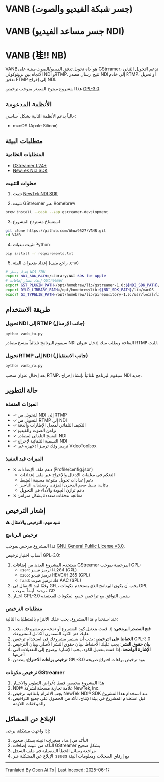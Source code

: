 # VANB (جسر شبكة الفيديو والصوت)
# VANB (جسر مساعد الفيديو NDI)
# VANB (哇!! NB)

VANB هو أداة تحويل تدفق الفيديو/الصوت مبنية على GStreamer، تدعم التحويل الثنائي الاتجاه بين بروتوكولي NDI وRTMP. تتيح إرسال مصدر NDI إلى خادم RTMP، أو تحويل تدفق RTMP إلى إخراج NDI.

هذا المشروع مفتوح المصدر بموجب ترخيص [GPL-3.0](https://www.gnu.org/licenses/gpl-3.0.html).

## الأنظمة المدعومة

حالياً يدعم الأنظمة التالية بشكل أساسي:
- macOS (Apple Silicon)

## متطلبات البيئة

### المتطلبات النظامية
- [GStreamer 1.24+](https://gstreamer.freedesktop.org)
- [NewTek NDI SDK](https://www.ndi.tv/sdk/)

### خطوات التثبيت
1. تثبيت [NewTek NDI SDK](https://www.ndi.tv/sdk/)

2. تثبيت GStreamer عبر Homebrew
```bash
brew install --cask --zap gstreamer-development
```

3. استنساخ مستودع المشروع
```bash
git clone https://github.com/Ahua9527/VANB.git
cd VANB
```

4. تثبيت تبعيات Python
```bash
pip install -r requirements.txt
```

5. إعداد متغيرات البيئة (راجع ملف .env)
```bash
# إعداد مسار NDI SDK
export NDI_SDK_PATH=/Library/NDI SDK for Apple
# إعداد مسار إضافات GStreamer
export GST_PLUGIN_PATH=/opt/homebrew/lib/gstreamer-1.0:${NDI_SDK_PATH}/lib/macOS
export DYLD_LIBRARY_PATH=/opt/homebrew/lib:${NDI_SDK_PATH}/lib/macOS
export GI_TYPELIB_PATH=/opt/homebrew/lib/girepository-1.0:/usr/local/lib/girepository-1.0
```

## طريقة الاستخدام

### تحويل NDI إلى RTMP (جانب الإرسال)
```bash
python vanb_tx.py
```
سيقوم البرنامج تلقائياً بمسح مصادر NDI المتاحة ويطلب منك إدخال عنوان RTMP للبث.

### تحويل RTMP إلى NDI (جانب الاستقبال)
```bash
python vanb_rx.py
```
بعد إدخال عنوان سحب RTMP، سيقوم البرنامج تلقائياً بإنشاء إخراج NDI جديد.

## حالة التطوير

### الميزات المنفذة
- ✓ التحويل من NDI إلى RTMP
- ✓ التحويل من RTMP إلى NDI
- ✓ التكيف التلقائي لمعدل الإطارات والدقة
- ✓ تزامن الصوت والفيديو
- ✓ المسح التلقائي لمصادر NDI
- ✓ التسمية التلقائية لإخراج NDI
- ✓ ترميز وفك ترميز الأجهزة عبر VideoToolbox

### الميزات قيد التنفيذ
- ⨯ دعم ملف الإعدادات (Profile/config.json)
  - التحكم في معلمات الإدخال والإخراج عبر ملف إعدادات
  - دعم إعدادات تحويل متنوعة مسبقة الضبط
  - إمكانية ضبط حجم المخزن المؤقت ومعلمات التأخير
  - دعم توازن الجودة والأداء في التحويل
- ⨯ معالجة تدفقات متعددة بشكل متزامن

## إشعار الترخيص

⚠️ **تنبيه مهم: الترخيص والامتثال**

### ترخيص البرنامج

هذا المشروع مرخص بموجب [GNU General Public License v3.0](https://www.gnu.org/licenses/gpl-3.0.html).

أسباب اختيار ترخيص GPL-3.0:
1. يستخدم المشروع العديد من إضافات GStreamer المرخصة بموجب GPL:
   - `x264`: ترميز فيديو H.264 (GPL)
   - `x265`: ترميز فيديو HEVC/H.265 (GPL)
   - `faad`: فك ترميز صوت AAC (GPL)
2. وفقًا لبند الانتقال في GPL، يجب أن يكون البرنامج الذي يستخدم مكونات GPL مرخصًا أيضاً بموجب GPL
3. اختيار GPL-3.0 يضمن التوافق مع تراخيص جميع المكونات المعتمدة

### متطلبات الترخيص

عند استخدام هذا المشروع، يجب عليك الالتزام بالمتطلبات التالية:
1. **فتح المصدر البرمجي**: إذا قمت بتعديل كود المشروع أو دمجه مع مشروعك، يجب عليك فتح الكود المصدري الكامل لمشروعك
2. **الحفاظ على الترخيص**: يجب أن يستمر مشروعك في استخدام ترخيص GPL-3.0
3. **بيان حقوق النشر**: يجب عليك الاحتفاظ ببيان حقوق النشر الأصلي وبيان الترخيص
4. **الإشارة الواضحة**: إذا قمت بتعديل الكود، يجب الإشارة بوضوح إلى التعديلات التي أجريتها
5. **ترخيص براءات الاختراع**: يتضمن GPL-3.0 بنود ترخيص براءات اختراع صريحة

### ترخيص مكونات GStreamer
1. هذا المشروع مخصص فقط لأغراض التطوير والاختبار
2. NDI® علامة تجارية مسجلة لشركة NewTek, Inc.
3. يجب الالتزام باتفاقية ترخيص NewTek NDI® SDK عند استخدام هذا المشروع
4. قبل استخدام المشروع في بيئة الإنتاج، تأكد من الحصول على جميع التراخيص والموافقات اللازمة

## الإبلاغ عن المشاكل

إذا واجهت مشكلة، يرجى:
1. التأكد من إعداد متغيرات البيئة بشكل صحيح
2. التأكد من تثبيت إضافات GStreamer بشكل صحيح
3. مراجعة رسائل الخطأ التفصيلية في ملف السجل
4. الإبلاغ عن المشكلة عبر Issues مع إرفاق السجلات ومعلومات البيئة

---

Tranlated By [Open Ai Tx](https://github.com/OpenAiTx/OpenAiTx) | Last indexed: 2025-06-17

---